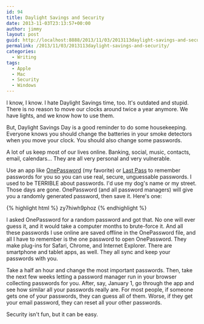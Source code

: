 ```yaml
---
id: 94
title: Daylight Savings and Security
date: 2013-11-03T23:13:57+00:00
author: jimmy
layout: post
guid: http://localhost:8888/2013/11/03/2013113daylight-savings-and-security/
permalink: /2013/11/03/2013113daylight-savings-and-security/
categories:
  - Writing
tags:
  - Apple
  - Mac
  - Security
  - Windows
---
```

I know, I know.  I hate Daylight Savings time, too.  It's outdated and stupid.  There is no reason to move our clocks around twice a year anymore.  We have lights, and we know how to use them. 

But, Daylight Savings Day is a good reminder to do some housekeeping.  Everyone knows you should change the batteries in your smoke detectors when you move your clock.  You should also change some passwords.

A lot of us keep most of our lives online.  Banking, social, music, contacts, email, calendars&#8230;  They are all very personal and very vulnerable. 

Use an app like [OnePassword][1] (my favorite) or [Last Pass][2] to remember passwords for you so you can use real, secure, unguessable passwords.  I used to be TERRIBLE about passwords.  I'd use my dog's name or my street.  Those days are gone.  OnePassword (and all password managers) will give you a randomly generated password, then save it.  Here's one:  

{% highlight html %}
zy7hiwh9phoz
{% endhighlight %}

I asked OnePassword for a random password and got that. No one will ever guess it, and it would take a computer months to brute-force it.  And all these passwords I use online are saved offline in the OnePassword file, and all I have to remember is the one password to open OnePassword.  They make plug-ins for Safari, Chrome, and Internet Explorer.  There are smartphone and tablet apps, as well.  They all sync and keep your passwords with you.

Take a half an hour and change the most important passwords.  Then, take the next few weeks letting a password manager run in your browser collecting passwords for you.  After, say, January 1, go through the app and see how similar all your passwords really are.  For most people, if someone gets one of your passwords, they can guess all of them.  Worse, if they get your email password, they can reset all your other passwords.   

Security isn't fun, but it can be easy. 

 
[1]: https://geo.itunes.apple.com/us/app/1password-password-manager/id568903335?mt=8&at=1001l3C5
[2]: https://geo.itunes.apple.com/us/app/lastpass-free-password-manager/id324613447?mt=8&at=1001l3C5